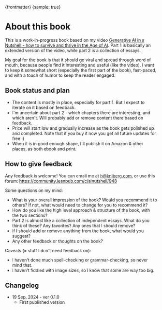 {frontmatter}
{sample: true}

# About this book

This is a work-in-progress book based on my video [Generative AI in a Nutshell - how to survive and thrive in the Age of AI](https://www.youtube.com/watch?v=2IK3DFHRFfw). Part 1 is basically an extended version of the video, while part 2 is a collection of essays.

My goal for the book is that it should go viral and spread through word of mouth, because people find it interesting and useful (like the video). I want to keep it somewhat short (especially the first part of the book), fast-paced, and with a touch of humor to keep the reader engaged.

## Book status and plan

- The content is mostly in place, especially for part 1. But I expect to iterate on it based on feedback.
- I'm uncertain about part 2 - which chapters there are interesting, and which aren't. Will probably add or remove content there based on feedback.
- Price will start low and gradually increase as the book gets polished up and completed. Note that if you buy it now you get all future updates for free :)
- When it is in good enough shape, I'll publish it on Amazon & other places, as both ebook and print.

## How to give feedback

Any feedback is welcome! You can email me at h@kniberg.com, or use this forum:
https://community.leanpub.com/c/ainutshell/948

Some questions on my mind:

- What is your overall impression of the book? Would you recommend it to others? If not, what would need to change for you to recommend it?
- How do you like the high level approach & structure of the book, with the two sections?
- Part 2 is almost like a collection of independent essays. What do you think of these? Any favorites? Any ones that I should remove?
- If I should add or remove anything from the book, what would you suggest?
- Any other feedback or thoughts on the book?

Caveats (= stuff I don't need feedback on):

- I haven't done much spell-checking or grammar-checking, so never mind that.
- I haven't fiddled with image sizes, so I know that some are way too big.

## Changelog

- 19 Sep, 2024 - ver 0.1.0
  - First published version
